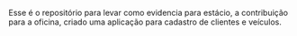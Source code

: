 Esse é o repositório para levar como evidencia para estácio, a contribuição para a oficina, criado uma aplicação para cadastro de clientes e veículos.
